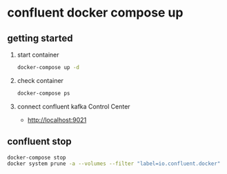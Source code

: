 # confluent docker compose up

## getting started

1. start container

    ```bash
    docker-compose up -d
    ```

1. check container

    ```bash
    docker-compose ps
    ```

1. connect confluent kafka Control Center
    * [http://localhost:9021](http://localhost:9021)

## confluent stop

```bash
docker-compose stop
docker system prune -a --volumes --filter "label=io.confluent.docker"
```
